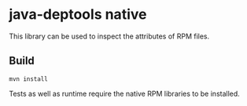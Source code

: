 # java-deptools native

This library can be used to inspect the attributes of RPM files.

## Build

`mvn install`

Tests as well as runtime require the native RPM libraries to be installed.
